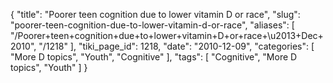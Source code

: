 {
    "title": "Poorer teen cognition due to lower vitamin D or race",
    "slug": "poorer-teen-cognition-due-to-lower-vitamin-d-or-race",
    "aliases": [
        "/Poorer+teen+cognition+due+to+lower+vitamin+D+or+race+\u2013+Dec+2010",
        "/1218"
    ],
    "tiki_page_id": 1218,
    "date": "2010-12-09",
    "categories": [
        "More D topics",
        "Youth",
        "Cognitive"
    ],
    "tags": [
        "Cognitive",
        "More D topics",
        "Youth"
    ]
}